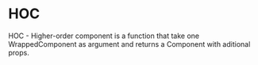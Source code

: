 # HOC

HOC - Higher-order component is a function that take one WrappedComponent as argument and returns a Component with aditional props.
